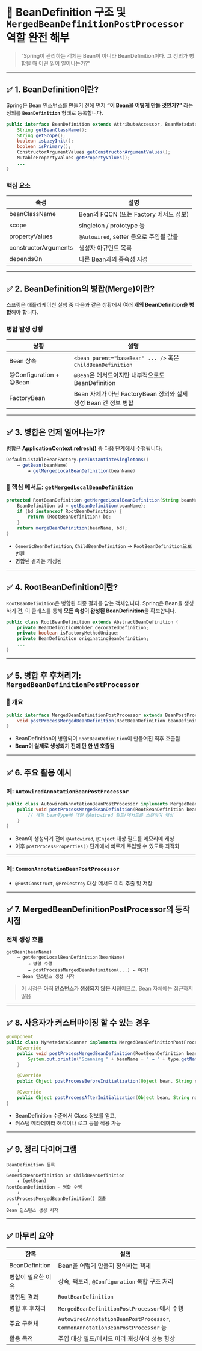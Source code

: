 # 🧬 BeanDefinition 구조 및 `MergedBeanDefinitionPostProcessor` 역할 완전 해부

> “Spring이 관리하는 객체는 Bean이 아니라 BeanDefinition이다.
> 그 정의가 병합될 때 어떤 일이 일어나는가?”

---

## ✅ 1. BeanDefinition이란?

Spring은 Bean 인스턴스를 만들기 전에 먼저
**“이 Bean을 어떻게 만들 것인가?”** 라는 정의를 **`BeanDefinition`** 형태로 등록합니다.

```java
public interface BeanDefinition extends AttributeAccessor, BeanMetadataElement {
    String getBeanClassName();
    String getScope();
    boolean isLazyInit();
    boolean isPrimary();
    ConstructorArgumentValues getConstructorArgumentValues();
    MutablePropertyValues getPropertyValues();
    ...
}
```

### 핵심 요소

| 속성                   | 설명                              |
| -------------------- | ------------------------------- |
| beanClassName        | Bean의 FQCN (또는 Factory 메서드 정보)  |
| scope                | singleton / prototype 등         |
| propertyValues       | `@Autowired`, setter 등으로 주입될 값들 |
| constructorArguments | 생성자 아규먼트 목록                     |
| dependsOn            | 다른 Bean과의 종속성 지정                |

---

## ✅ 2. BeanDefinition의 병합(Merge)이란?

스프링은 애플리케이션 실행 중 다음과 같은 상황에서
**여러 개의 BeanDefinition을 병합**해야 합니다.

### 병합 발생 상황

| 상황                     | 설명                                                        |
| ---------------------- | --------------------------------------------------------- |
| Bean 상속                | `<bean parent="baseBean" ... />` 혹은 `ChildBeanDefinition` |
| @Configuration + @Bean | `@Bean`은 메서드이지만 내부적으로도 BeanDefinition                     |
| FactoryBean            | Bean 자체가 아닌 FactoryBean 정의와 실제 생성 Bean 간 정보 병합            |

---

## ✅ 3. 병합은 언제 일어나는가?

병합은 **ApplicationContext.refresh()** 중 다음 단계에서 수행됩니다:

```java
DefaultListableBeanFactory.preInstantiateSingletons()
    → getBean(beanName)
        → getMergedLocalBeanDefinition(beanName)
```

### 📌 핵심 메서드: `getMergedLocalBeanDefinition`

```java
protected RootBeanDefinition getMergedLocalBeanDefinition(String beanName) {
    BeanDefinition bd = getBeanDefinition(beanName);
    if (bd instanceof RootBeanDefinition) {
        return (RootBeanDefinition) bd;
    }
    return mergeBeanDefinition(beanName, bd);
}
```

* `GenericBeanDefinition`, `ChildBeanDefinition` → `RootBeanDefinition`으로 변환
* 병합된 결과는 캐싱됨

---

## ✅ 4. RootBeanDefinition이란?

`RootBeanDefinition`은 병합된 최종 결과를 담는 객체입니다.
Spring은 Bean을 생성하기 전, 이 클래스를 통해 **모든 속성이 완성된 BeanDefinition**을 확보합니다.

```java
public class RootBeanDefinition extends AbstractBeanDefinition {
    private BeanDefinitionHolder decoratedDefinition;
    private boolean isFactoryMethodUnique;
    private BeanDefinition originatingBeanDefinition;
    ...
}
```

---

## ✅ 5. 병합 후 후처리기: `MergedBeanDefinitionPostProcessor`

### 📌 개요

```java
public interface MergedBeanDefinitionPostProcessor extends BeanPostProcessor {
    void postProcessMergedBeanDefinition(RootBeanDefinition beanDefinition, Class<?> beanType, String beanName);
}
```

* BeanDefinition이 병합되어 `RootBeanDefinition`이 만들어진 직후 호출됨
* **Bean이 실제로 생성되기 전에 단 한 번 호출됨**

---

## ✅ 6. 주요 활용 예시

### 예: `AutowiredAnnotationBeanPostProcessor`

```java
public class AutowiredAnnotationBeanPostProcessor implements MergedBeanDefinitionPostProcessor {
    public void postProcessMergedBeanDefinition(RootBeanDefinition beanDefinition, Class<?> beanType, String beanName) {
        // 해당 beanType에 대한 @Autowired 필드/메서드를 스캔하여 캐싱
    }
}
```

* Bean이 생성되기 전에 `@Autowired`, `@Inject` 대상 필드를 메모리에 캐싱
* 이후 `postProcessProperties()` 단계에서 빠르게 주입할 수 있도록 최적화

---

### 예: `CommonAnnotationBeanPostProcessor`

* `@PostConstruct`, `@PreDestroy` 대상 메서드 미리 추출 및 저장

---

## ✅ 7. MergedBeanDefinitionPostProcessor의 동작 시점

### 전체 생성 흐름

```text
getBean(beanName)
    → getMergedLocalBeanDefinition(beanName)
        → 병합 수행
        → postProcessMergedBeanDefinition(...) ← 여기!
    → Bean 인스턴스 생성 시작
```

> 이 시점은 **아직 인스턴스가 생성되지 않은 시점**이므로, Bean 자체에는 접근하지 않음

---

## ✅ 8. 사용자가 커스터마이징 할 수 있는 경우

```java
@Component
public class MyMetadataScanner implements MergedBeanDefinitionPostProcessor {
    @Override
    public void postProcessMergedBeanDefinition(RootBeanDefinition beanDefinition, Class<?> type, String beanName) {
        System.out.println("Scanning " + beanName + " → " + type.getName());
    }

    @Override
    public Object postProcessBeforeInitialization(Object bean, String name) { return bean; }

    @Override
    public Object postProcessAfterInitialization(Object bean, String name) { return bean; }
}
```

* BeanDefinition 수준에서 Class 정보를 얻고,
* 커스텀 메타데이터 해석이나 로그 등을 적용 가능

---

## ✅ 9. 정리 다이어그램

```text
BeanDefinition 등록
    ↓
GenericBeanDefinition or ChildBeanDefinition
    ↓ (getBean)
RootBeanDefinition ← 병합 수행
    ↓
postProcessMergedBeanDefinition() 호출
    ↓
Bean 인스턴스 생성 시작
```

---

## ✅ 마무리 요약

| 항목             | 설명                                                                            |
| -------------- | ----------------------------------------------------------------------------- |
| BeanDefinition | Bean을 어떻게 만들지 정의하는 객체                                                         |
| 병합이 필요한 이유     | 상속, 팩토리, `@Configuration` 복합 구조 처리                                            |
| 병합된 결과         | `RootBeanDefinition`                                                          |
| 병합 후 후처리       | `MergedBeanDefinitionPostProcessor`에서 수행                                      |
| 주요 구현체         | `AutowiredAnnotationBeanPostProcessor`, `CommonAnnotationBeanPostProcessor` 등 |
| 활용 목적          | 주입 대상 필드/메서드 미리 캐싱하여 성능 향상                                                    |

